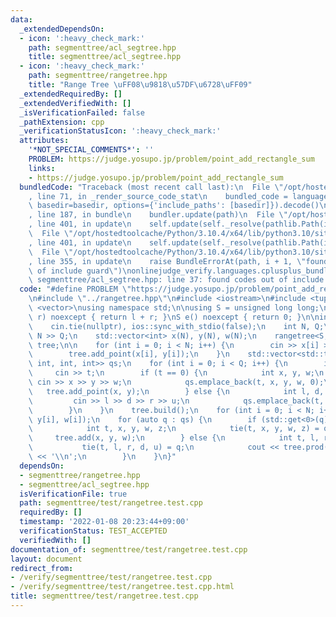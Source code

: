 ```yaml
---
data:
  _extendedDependsOn:
  - icon: ':heavy_check_mark:'
    path: segmenttree/acl_segtree.hpp
    title: segmenttree/acl_segtree.hpp
  - icon: ':heavy_check_mark:'
    path: segmenttree/rangetree.hpp
    title: "Range Tree \uFF08\u9818\u57DF\u6728\uFF09"
  _extendedRequiredBy: []
  _extendedVerifiedWith: []
  _isVerificationFailed: false
  _pathExtension: cpp
  _verificationStatusIcon: ':heavy_check_mark:'
  attributes:
    '*NOT_SPECIAL_COMMENTS*': ''
    PROBLEM: https://judge.yosupo.jp/problem/point_add_rectangle_sum
    links:
    - https://judge.yosupo.jp/problem/point_add_rectangle_sum
  bundledCode: "Traceback (most recent call last):\n  File \"/opt/hostedtoolcache/Python/3.10.4/x64/lib/python3.10/site-packages/onlinejudge_verify/documentation/build.py\"\
    , line 71, in _render_source_code_stat\n    bundled_code = language.bundle(stat.path,\
    \ basedir=basedir, options={'include_paths': [basedir]}).decode()\n  File \"/opt/hostedtoolcache/Python/3.10.4/x64/lib/python3.10/site-packages/onlinejudge_verify/languages/cplusplus.py\"\
    , line 187, in bundle\n    bundler.update(path)\n  File \"/opt/hostedtoolcache/Python/3.10.4/x64/lib/python3.10/site-packages/onlinejudge_verify/languages/cplusplus_bundle.py\"\
    , line 401, in update\n    self.update(self._resolve(pathlib.Path(included), included_from=path))\n\
    \  File \"/opt/hostedtoolcache/Python/3.10.4/x64/lib/python3.10/site-packages/onlinejudge_verify/languages/cplusplus_bundle.py\"\
    , line 401, in update\n    self.update(self._resolve(pathlib.Path(included), included_from=path))\n\
    \  File \"/opt/hostedtoolcache/Python/3.10.4/x64/lib/python3.10/site-packages/onlinejudge_verify/languages/cplusplus_bundle.py\"\
    , line 355, in update\n    raise BundleErrorAt(path, i + 1, \"found codes out\
    \ of include guard\")\nonlinejudge_verify.languages.cplusplus_bundle.BundleErrorAt:\
    \ segmenttree/acl_segtree.hpp: line 37: found codes out of include guard\n"
  code: "#define PROBLEM \"https://judge.yosupo.jp/problem/point_add_rectangle_sum\"\
    \n#include \"../rangetree.hpp\"\n#include <iostream>\n#include <tuple>\n#include\
    \ <vector>\nusing namespace std;\n\nusing S = unsigned long long;\nS op(S l, S\
    \ r) noexcept { return l + r; }\nS e() noexcept { return 0; }\n\nint main() {\n\
    \    cin.tie(nullptr), ios::sync_with_stdio(false);\n    int N, Q;\n    cin >>\
    \ N >> Q;\n    std::vector<int> x(N), y(N), w(N);\n    rangetree<S, op, e, int>\
    \ tree;\n\n    for (int i = 0; i < N; i++) {\n        cin >> x[i] >> y[i] >> w[i];\n\
    \        tree.add_point(x[i], y[i]);\n    }\n    std::vector<std::tuple<int, int,\
    \ int, int, int>> qs;\n    for (int i = 0; i < Q; i++) {\n        int t;\n   \
    \     cin >> t;\n        if (t == 0) {\n            int x, y, w;\n           \
    \ cin >> x >> y >> w;\n            qs.emplace_back(t, x, y, w, 0);\n         \
    \   tree.add_point(x, y);\n        } else {\n            int l, d, r, u;\n   \
    \         cin >> l >> d >> r >> u;\n            qs.emplace_back(t, l, r, d, u);\n\
    \        }\n    }\n    tree.build();\n    for (int i = 0; i < N; i++) tree.add(x[i],\
    \ y[i], w[i]);\n    for (auto q : qs) {\n        if (std::get<0>(q) == 0) {\n\
    \            int t, x, y, w, z;\n            tie(t, x, y, w, z) = q;\n       \
    \     tree.add(x, y, w);\n        } else {\n            int t, l, r, d, u;\n \
    \           tie(t, l, r, d, u) = q;\n            cout << tree.prod(l, r, d, u)\
    \ << '\\n';\n        }\n    }\n}"
  dependsOn:
  - segmenttree/rangetree.hpp
  - segmenttree/acl_segtree.hpp
  isVerificationFile: true
  path: segmenttree/test/rangetree.test.cpp
  requiredBy: []
  timestamp: '2022-01-08 20:23:44+09:00'
  verificationStatus: TEST_ACCEPTED
  verifiedWith: []
documentation_of: segmenttree/test/rangetree.test.cpp
layout: document
redirect_from:
- /verify/segmenttree/test/rangetree.test.cpp
- /verify/segmenttree/test/rangetree.test.cpp.html
title: segmenttree/test/rangetree.test.cpp
---
```

